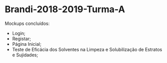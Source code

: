 # Brandi-2018-2019-Turma-A

Mockups concluídos: 

- Login;
- Registar;
- Página Inicial;
- Teste de Eficácia dos Solventes na Limpeza e Solubilização de Estratos e Sujidades;

